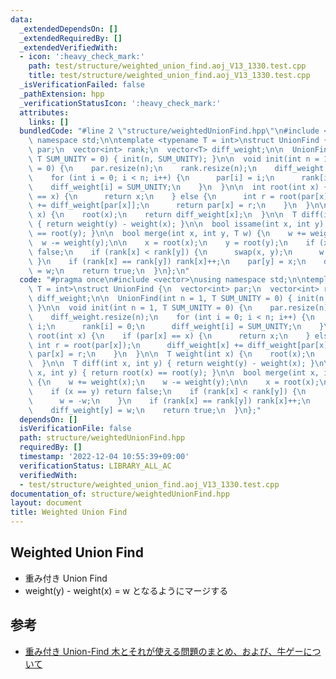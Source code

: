 ```yaml
---
data:
  _extendedDependsOn: []
  _extendedRequiredBy: []
  _extendedVerifiedWith:
  - icon: ':heavy_check_mark:'
    path: test/structure/weighted_union_find.aoj_V13_1330.test.cpp
    title: test/structure/weighted_union_find.aoj_V13_1330.test.cpp
  _isVerificationFailed: false
  _pathExtension: hpp
  _verificationStatusIcon: ':heavy_check_mark:'
  attributes:
    links: []
  bundledCode: "#line 2 \"structure/weightedUnionFind.hpp\"\n#include <vector>\nusing\
    \ namespace std;\n\ntemplate <typename T = int>\nstruct UnionFind {\n  vector<int>\
    \ par;\n  vector<int> rank;\n  vector<T> diff_weight;\n\n  UnionFind(int n = 1,\
    \ T SUM_UNITY = 0) { init(n, SUM_UNITY); }\n\n  void init(int n = 1, T SUM_UNITY\
    \ = 0) {\n    par.resize(n);\n    rank.resize(n);\n    diff_weight.resize(n);\n\
    \    for (int i = 0; i < n; i++) {\n      par[i] = i;\n      rank[i] = 0;\n  \
    \    diff_weight[i] = SUM_UNITY;\n    }\n  }\n\n  int root(int x) {\n    if (par[x]\
    \ == x) {\n      return x;\n    } else {\n      int r = root(par[x]);\n      diff_weight[x]\
    \ += diff_weight[par[x]];\n      return par[x] = r;\n    }\n  }\n\n  T weight(int\
    \ x) {\n    root(x);\n    return diff_weight[x];\n  }\n\n  T diff(int x, int y)\
    \ { return weight(y) - weight(x); }\n\n  bool issame(int x, int y) { return root(x)\
    \ == root(y); }\n\n  bool merge(int x, int y, T w) {\n    w += weight(x);\n  \
    \  w -= weight(y);\n\n    x = root(x);\n    y = root(y);\n    if (x == y) return\
    \ false;\n    if (rank[x] < rank[y]) {\n      swap(x, y);\n      w = -w;\n   \
    \ }\n    if (rank[x] == rank[y]) rank[x]++;\n    par[y] = x;\n    diff_weight[y]\
    \ = w;\n    return true;\n  }\n};\n"
  code: "#pragma once\n#include <vector>\nusing namespace std;\n\ntemplate <typename\
    \ T = int>\nstruct UnionFind {\n  vector<int> par;\n  vector<int> rank;\n  vector<T>\
    \ diff_weight;\n\n  UnionFind(int n = 1, T SUM_UNITY = 0) { init(n, SUM_UNITY);\
    \ }\n\n  void init(int n = 1, T SUM_UNITY = 0) {\n    par.resize(n);\n    rank.resize(n);\n\
    \    diff_weight.resize(n);\n    for (int i = 0; i < n; i++) {\n      par[i] =\
    \ i;\n      rank[i] = 0;\n      diff_weight[i] = SUM_UNITY;\n    }\n  }\n\n  int\
    \ root(int x) {\n    if (par[x] == x) {\n      return x;\n    } else {\n     \
    \ int r = root(par[x]);\n      diff_weight[x] += diff_weight[par[x]];\n      return\
    \ par[x] = r;\n    }\n  }\n\n  T weight(int x) {\n    root(x);\n    return diff_weight[x];\n\
    \  }\n\n  T diff(int x, int y) { return weight(y) - weight(x); }\n\n  bool issame(int\
    \ x, int y) { return root(x) == root(y); }\n\n  bool merge(int x, int y, T w)\
    \ {\n    w += weight(x);\n    w -= weight(y);\n\n    x = root(x);\n    y = root(y);\n\
    \    if (x == y) return false;\n    if (rank[x] < rank[y]) {\n      swap(x, y);\n\
    \      w = -w;\n    }\n    if (rank[x] == rank[y]) rank[x]++;\n    par[y] = x;\n\
    \    diff_weight[y] = w;\n    return true;\n  }\n};"
  dependsOn: []
  isVerificationFile: false
  path: structure/weightedUnionFind.hpp
  requiredBy: []
  timestamp: '2022-12-04 10:55:39+09:00'
  verificationStatus: LIBRARY_ALL_AC
  verifiedWith:
  - test/structure/weighted_union_find.aoj_V13_1330.test.cpp
documentation_of: structure/weightedUnionFind.hpp
layout: document
title: Weighted Union Find
---
```



## Weighted Union Find

- 重み付き Union Find
- weight(y) - weight(x) = w となるようにマージする

## 参考

- [重み付き Union-Find 木とそれが使える問題のまとめ、および、牛ゲーについて](https://qiita.com/drken/items/cce6fc5c579051e64fab)
